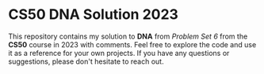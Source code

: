 # CS50 DNA Solution 2023

This repository contains my solution to **DNA** from _Problem Set 6_ from the **CS50** course in 2023 with comments.
Feel free to explore the code and use it as a reference for your own projects. If you have any questions or suggestions, please don't hesitate to reach out.
